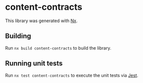 # content-contracts

This library was generated with [Nx](https://nx.dev).

## Building

Run `nx build content-contracts` to build the library.

## Running unit tests

Run `nx test content-contracts` to execute the unit tests via [Jest](https://jestjs.io).
